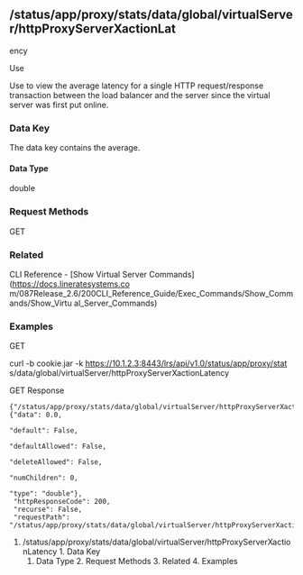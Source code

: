 ## /status/app/proxy/stats/data/global/virtualServer/httpProxyServerXactionLat
ency

Use

Use to view the average latency for a single HTTP request/response transaction
between the load balancer and the server since the virtual server was first
put online.

### Data Key

The data key contains the average.

#### Data Type

double

### Request Methods

GET

### Related

CLI Reference - [Show Virtual Server Commands](https://docs.lineratesystems.co
m/087Release_2.6/200CLI_Reference_Guide/Exec_Commands/Show_Commands/Show_Virtu
al_Server_Commands)

### Examples

GET

curl -b cookie.jar -k https://10.1.2.3:8443/lrs/api/v1.0/status/app/proxy/stat
s/data/global/virtualServer/httpProxyServerXactionLatency

GET Response

    
    
    {"/status/app/proxy/stats/data/global/virtualServer/httpProxyServerXactionLatency": {"data": 0.0,
                                                                                       "default": False,
                                                                                       "defaultAllowed": False,
                                                                                       "deleteAllowed": False,
                                                                                       "numChildren": 0,
                                                                                       "type": "double"},
     "httpResponseCode": 200,
     "recurse": False,
     "requestPath": "/status/app/proxy/stats/data/global/virtualServer/httpProxyServerXactionLatency"}
    

  1. /status/app/proxy/stats/data/global/virtualServer/httpProxyServerXactionLatency
    1. Data Key
      1. Data Type
    2. Request Methods
    3. Related
    4. Examples

